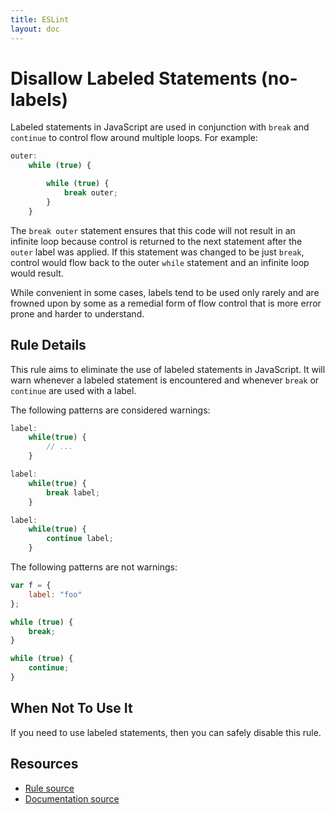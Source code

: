 ```yaml
---
title: ESLint
layout: doc
---
```

<!-- Note: No pull requests accepted for this file. See README.md in the root directory for details. -->
# Disallow Labeled Statements (no-labels)

Labeled statements in JavaScript are used in conjunction with `break` and `continue` to control flow around multiple loops. For example:

```js
outer:
    while (true) {

        while (true) {
            break outer;
        }
    }
```

The `break outer` statement ensures that this code will not result in an infinite loop because control is returned to the next statement after the `outer` label was applied. If this statement was changed to be just `break`, control would flow back to the outer `while` statement and an infinite loop would result.

While convenient in some cases, labels tend to be used only rarely and are frowned upon by some as a remedial form of flow control that is more error prone and harder to understand.

## Rule Details

This rule aims to eliminate the use of labeled statements in JavaScript. It will warn whenever a labeled statement is encountered and whenever `break` or `continue` are used with a label.

The following patterns are considered warnings:

```js
label:
    while(true) {
        // ...
    }

label:
    while(true) {
        break label;
    }

label:
    while(true) {
        continue label;
    }
```

The following patterns are not warnings:

```js
var f = {
    label: "foo"
};

while (true) {
    break;
}

while (true) {
    continue;
}

```

## When Not To Use It

If you need to use labeled statements, then you can safely disable this rule.

## Resources

* [Rule source](https://github.com/eslint/eslint/tree/master/lib/rules/no-labels.js)
* [Documentation source](https://github.com/eslint/eslint/tree/master/docs/rules/no-labels.md)
